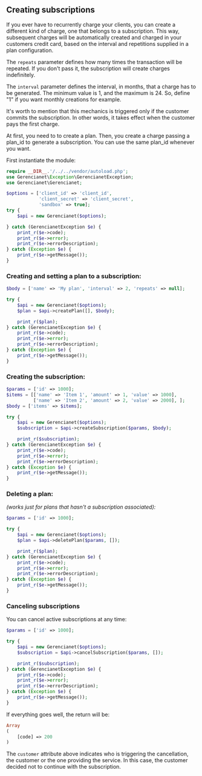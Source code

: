 ## Creating subscriptions

If you ever have to recurrently charge your clients, you can create a different kind of charge, one that belongs to a subscription. This way, subsequent charges will be automatically created and charged in your customers credit card, based on the interval and repetitions supplied in a plan configuration.

The `repeats` parameter defines how many times the transaction will be repeated. If you don't pass it, the subscription will create charges indefinitely.

The `interval` parameter defines the interval, in months, that a charge has to be generated. The minimum value is 1, and the maximum is 24. So, define "1" if you want monthly creations for example.

It's worth to mention that this mechanics is triggered only if the customer commits the subscription. In other words, it takes effect when the customer pays the first charge.

At first, you need to to create a plan. Then, you create a charge passing a plan_id to generate a subscription. You can use the same plan_id whenever you want.

First instantiate the module:

```php
require __DIR__.'/../../vendor/autoload.php';
use Gerencianet\Exception\GerencianetException;
use Gerencianet\Gerencianet;

$options = ['client_id' => 'client_id',
            'client_secret' => 'client_secret',
            'sandbox' => true];
try {
    $api = new Gerencianet($options);

} catch (GerencianetException $e) {
    print_r($e->code);
    print_r($e->error);
    print_r($e->errorDescription);
} catch (Exception $e) {
    print_r($e->getMessage());
}
```

### Creating and setting a plan to a subscription:

```php
$body = ['name' => 'My plan', 'interval' => 2, 'repeats' => null];

try {
    $api = new Gerencianet($options);
    $plan = $api->createPlan([], $body);

    print_r($plan);
} catch (GerencianetException $e) {
    print_r($e->code);
    print_r($e->error);
    print_r($e->errorDescription);
} catch (Exception $e) {
    print_r($e->getMessage());
}

```

### Creating the subscription:

```php
$params = ['id' => 1000];
$items = [['name' => 'Item 1', 'amount' => 1, 'value' => 1000],
          ['name' => 'Item 2', 'amount' => 2, 'value' => 2000], ];
$body = ['items' => $items];

try {
    $api = new Gerencianet($options);
    $subscription = $api->createSubscription($params, $body);

    print_r($subscription);
} catch (GerencianetException $e) {
    print_r($e->code);
    print_r($e->error);
    print_r($e->errorDescription);
} catch (Exception $e) {
    print_r($e->getMessage());
}

```

### Deleting a plan:
*(works just for plans that hasn't a subscription associated):*

```php
$params = ['id' => 1000];

try {
    $api = new Gerencianet($options);
    $plan = $api->deletePlan($params, []);

    print_r($plan);
} catch (GerencianetException $e) {
    print_r($e->code);
    print_r($e->error);
    print_r($e->errorDescription);
} catch (Exception $e) {
    print_r($e->getMessage());
}

```

### Canceling subscriptions

You can cancel active subscriptions at any time:

```php
$params = ['id' => 1000];

try {
    $api = new Gerencianet($options);
    $subscription = $api->cancelSubscription($params, []);

    print_r($subscription);
} catch (GerencianetException $e) {
    print_r($e->code);
    print_r($e->error);
    print_r($e->errorDescription);
} catch (Exception $e) {
    print_r($e->getMessage());
}

```
If everything goes well, the return will be:

```php
Array
(
    [code] => 200
)
```

The `customer` attribute above indicates who is triggering the cancellation, the customer or the one providing the service. In this case, the customer decided not to continue with the subscription.
